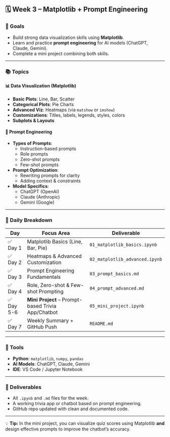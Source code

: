 ## 🗓️ Week 3 – Matplotlib + Prompt Engineering

### 🎯 Goals
- Build strong data visualization skills using **Matplotlib**.
- Learn and practice **prompt engineering** for AI models (ChatGPT, Claude, Gemini).
- Complete a mini project combining both skills.

---

### 📚 Topics

#### 📊 Data Visualization (Matplotlib)
- **Basic Plots**: Line, Bar, Scatter
- **Categorical Plots**: Pie Charts
- **Advanced Viz**: Heatmaps (via `matshow` or `imshow`)
- **Customizations**: Titles, labels, legends, styles, colors
- **Subplots & Layouts**

#### 🤖 Prompt Engineering
- **Types of Prompts**:
  - Instruction-based prompts
  - Role prompts
  - Zero-shot prompts
  - Few-shot prompts
- **Prompt Optimization**:
  - Rewriting prompts for clarity
  - Adding context & constraints
- **Model Specifics**:
  - ChatGPT (OpenAI)
  - Claude (Anthropic)
  - Gemini (Google)

---

### 📅 Daily Breakdown
| Day  | Focus Area | Deliverable |
|------|------------|-------------|
| ✅ Day 1 | Matplotlib Basics (Line, Bar, Pie) | `01_matplotlib_basics.ipynb` |
| ✅ Day 2 | Heatmaps & Advanced Customization | `02_matplotlib_advanced.ipynb` |
| ✅ Day 3 | Prompt Engineering Fundamentals | `03_prompt_basics.md` |
| ✅ Day 4 | Role, Zero-shot & Few-shot Prompting | `04_prompt_advanced.md` |
| ✅ Day 5-6 | **Mini Project** – Prompt-based Trivia App/Chatbot | `05_mini_project.ipynb` |
| ✅ Day 7 | Weekly Summary + GitHub Push | `README.md` |

---

### 🧰 Tools
- **Python**: `matplotlib`, `numpy`, `pandas`
- **AI Models**: ChatGPT, Claude, Gemini
- **IDE**: VS Code / Jupyter Notebook

---

### 📁 Deliverables
- All `.ipynb` and `.md` files for the week.
- A working trivia app or chatbot based on prompt engineering.
- GitHub repo updated with clean and documented code.

---

💡 **Tip:** In the mini project, you can visualize quiz scores using Matplotlib **and** design effective prompts to improve the chatbot’s accuracy.
